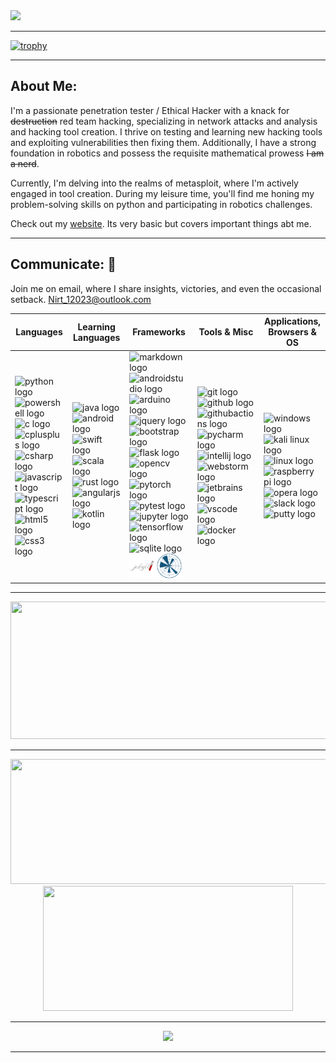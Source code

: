 <img src="https://readme-typing-svg.herokuapp.com?font=DM+Sans&weight=800&size=30&pause=250&duration=2000&color=DCABDF&width=555&lines=Hi+there!+👋,+I'm+Shahm+Najeeb;Welcome+to+my+Github+profile+🚀;Check+out+my+projects+🏆" />

---

[![trophy](https://github-profile-trophy.vercel.app/?username=DefinetlyNotAI&title=-Experience&theme=onedark)](https://github.com/DefinetlyNotAI/Logicytics)

---

## About Me: 
I'm a passionate penetration tester / Ethical Hacker with a knack for ~~destruction~~ red team hacking, specializing in network attacks and analysis and hacking tool creation. I thrive on testing and learning new hacking tools and exploiting vulnerabilities then fixing them. Additionally, I have a strong foundation in robotics and possess the requisite mathematical prowess ~~I am a nerd~~.

Currently, I'm delving into the realms of metasploit, where I'm actively engaged in tool creation. During my leisure time, you'll find me honing my problem-solving skills on python and participating in robotics challenges.

Check out my [website](https://definetlynotai.github.io/Website/). Its very basic but covers important things abt me.

---

## Communicate: 📡  
Join me on email, where I share insights, victories, and even the occasional setback. [Nirt_12023@outlook.com](mailto:Nirt_12023@outlook.com)

<body>
    <table>
        <thead>
            <tr>
                <th>Languages</th>
                <th>Learning Languages</th>
                <th>Frameworks</th>
                <th>Tools & Misc</th>
                <th>Applications, Browsers & OS</th>
            </tr>
        </thead>
        <tbody>
            <tr>
                <td>
                    <img src="https://cdn.jsdelivr.net/gh/devicons/devicon/icons/python/python-original.svg" height="40" alt="python logo" />
                    <img src="https://skillicons.dev/icons?i=powershell" height="40" alt="powershell logo" />
                    <img src="https://cdn.jsdelivr.net/gh/devicons/devicon/icons/c/c-original.svg" height="40" alt="c logo" />
                    <img src="https://cdn.jsdelivr.net/gh/devicons/devicon/icons/cplusplus/cplusplus-original.svg" height="40" alt="cplusplus logo" />
                    <img src="https://cdn.jsdelivr.net/gh/devicons/devicon/icons/csharp/csharp-original.svg" height="40" alt="csharp logo" />
                    <img src="https://cdn.jsdelivr.net/gh/devicons/devicon/icons/javascript/javascript-original.svg" height="40" alt="javascript logo" />
                    <img src="https://skillicons.dev/icons?i=ts" height="40" alt="typescript logo" />
                    <img src="https://cdn.jsdelivr.net/gh/devicons/devicon/icons/html5/html5-original.svg" height="40" alt="html5 logo" />
                    <img src="https://cdn.jsdelivr.net/gh/devicons/devicon/icons/css3/css3-original.svg" height="40" alt="css3 logo" />
                </td>
                <td>
                    <img src="https://cdn.jsdelivr.net/gh/devicons/devicon/icons/java/java-original-wordmark.svg" height="40" alt="java logo" />
                    <img src="https://cdn.jsdelivr.net/gh/devicons/devicon/icons/android/android-original.svg" height="40" alt="android logo" />
                    <img src="https://cdn.jsdelivr.net/gh/devicons/devicon/icons/swift/swift-original.svg" height="40" alt="swift logo" />
                    <img src="https://cdn.jsdelivr.net/gh/devicons/devicon/icons/scala/scala-original.svg" height="40" alt="scala logo" />
                    <img src="https://skillicons.dev/icons?i=rust" height="40" alt="rust logo" />
                    <img src="https://cdn.jsdelivr.net/gh/devicons/devicon/icons/angularjs/angularjs-original.svg" height="40" alt="angularjs logo" />
                    <img src="https://github.com/user-attachments/assets/9aa70e8d-325f-4bd8-b5c8-3cd6575446bb" height="40" alt="kotlin logo" />
                </td>
                <td>
                    <img src="https://skillicons.dev/icons?i=md" height="40" alt="markdown logo" />
                    <img src="https://cdn.jsdelivr.net/gh/devicons/devicon/icons/androidstudio/androidstudio-original.svg" height="40" alt="androidstudio logo" />
                    <img src="https://cdn.jsdelivr.net/gh/devicons/devicon/icons/arduino/arduino-original-wordmark.svg" height="40" alt="arduino logo" />
                    <img src="https://cdn.jsdelivr.net/gh/devicons/devicon/icons/jquery/jquery-plain-wordmark.svg" height="40" alt="jquery logo" />
                    <img src="https://cdn.jsdelivr.net/gh/devicons/devicon/icons/bootstrap/bootstrap-original.svg" height="40" alt="bootstrap logo" />
                    <img src="https://skillicons.dev/icons?i=flask" height="40" alt="flask logo" />
                    <img src="https://cdn.jsdelivr.net/gh/devicons/devicon/icons/opencv/opencv-original.svg" height="40" alt="opencv logo" />
                    <img src="https://cdn.jsdelivr.net/gh/devicons/devicon/icons/pytorch/pytorch-original.svg" height="40" alt="pytorch logo" />
                    <img src="https://cdn.jsdelivr.net/gh/devicons/devicon/icons/pytest/pytest-original-wordmark.svg" height="40" alt="pytest logo" />
                    <img src="https://cdn.jsdelivr.net/gh/devicons/devicon/icons/jupyter/jupyter-original-wordmark.svg" height="40" alt="jupyter logo" />
                    <img src="https://cdn.jsdelivr.net/gh/devicons/devicon/icons/tensorflow/tensorflow-original.svg" height="40" alt="tensorflow logo" />
                    <img src="https://cdn.jsdelivr.net/gh/devicons/devicon/icons/sqlite/sqlite-original.svg" height="40" alt="sqlite logo" />
                    <img src="https://github.com/devicons/devicon/blob/master/icons/jekyll/jekyll-original-wordmark.svg" height="40" alt="jekyll" />
                    <img src="https://github.com/devicons/devicon/blob/master/icons/matplotlib/matplotlib-plain.svg" height="40" alt="matplotlib" />
                </td>
                <td>
                    <img src="https://cdn.simpleicons.org/git/F05032" height="40" alt="git logo" />
                    <img src="https://skillicons.dev/icons?i=github" height="40" alt="github logo" />
                    <img src="https://skillicons.dev/icons?i=githubactions" height="40" alt="githubactions logo" />
                    <img src="https://cdn.jsdelivr.net/gh/devicons/devicon/icons/pycharm/pycharm-original.svg" height="40" alt="pycharm logo" />
                    <img src="https://cdn.jsdelivr.net/gh/devicons/devicon/icons/intellij/intellij-original.svg" height="40" alt="intellij logo" />
                    <img src="https://cdn.jsdelivr.net/gh/devicons/devicon/icons/webstorm/webstorm-original.svg" height="40" alt="webstorm logo" />
                    <img src="https://cdn.jsdelivr.net/gh/devicons/devicon/icons/jetbrains/jetbrains-original.svg" height="40" alt="jetbrains logo" />
                    <img src="https://cdn.jsdelivr.net/gh/devicons/devicon/icons/vscode/vscode-original.svg" height="40" alt="vscode logo" />
                    <img src="https://skillicons.dev/icons?i=docker" height="40" alt="docker logo" />
                </td>
                <td>
                    <img src="https://github.com/tandpfun/skill-icons/blob/main/icons/Windows-Dark.svg" height="40" alt="windows logo" />
                    <img src="https://github.com/tandpfun/skill-icons/blob/main/icons/Kali-Dark.svg" height="40" alt="kali linux logo" />
                    <img src="https://cdn.jsdelivr.net/gh/devicons/devicon/icons/linux/linux-original.svg" height="40" alt="linux logo" />
                    <img src="https://cdn.jsdelivr.net/gh/devicons/devicon/icons/raspberrypi/raspberrypi-original.svg" height="40" alt="raspberry pi logo" />
                    <img src="https://cdn.jsdelivr.net/gh/devicons/devicon/icons/opera/opera-original.svg" height="40" alt="opera logo" />
                    <img src="https://cdn.jsdelivr.net/gh/devicons/devicon/icons/slack/slack-original.svg" height="40" alt="slack logo" />
                    <img src="https://cdn.jsdelivr.net/gh/devicons/devicon/icons/putty/putty-original.svg" height="40" alt="putty logo" />
                </td>
            </tr>
        </tbody>
    </table>
</body>
</html>


---

<p align="center">
  <img width="800" height="220" src="https://streak-stats.demolab.com?user=DefinetlyNotAI&theme=highcontrast&hide_border=true&border_radius=5&card_width=800">
</p>

---

<p align="center">
  <img width="600" height="200" src="https://github-readme-stats.vercel.app/api?username=DefinetlyNotAI&size_weight=5.0&show_icons=true&theme=vision-friendly-dark">
  <img width="400" height="200" src="https://github-readme-stats.vercel.app/api/top-langs/?username=DefinetlyNotAI&size_weight=0.15&layout=compact&theme=vision-friendly-dark&hide=jupyter%20notebook,cython,css,cuda,cmake,shell,pascal,html,scss">
</p>

<!-- Intentionally removed Jupyter Notebook (Not a real language in my eyes), as well as CSS and html - Although for Cuda, CMake, Pascal and Shell, they were removed cuz they were decompiled libraries, and not my programming expertise -->

---

<p align="center">
      <img src="https://user-badge.committers.top/uae/DefinetlyNotAI.svg">
</p>

---
